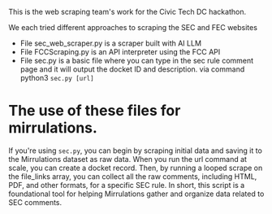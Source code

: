This is the web scraping team's work for the Civic Tech DC hackathon.

We each tried different approaches to scraping the SEC and FEC websites
- File sec_web_scraper.py is a scraper built with AI LLM
- File FCCScraping.py is an API interpreter using the FCC API 
- File sec.py is a basic file where you can type in the sec rule comment page and it will output the docket ID and description. via command python3 `sec.py [url]`


# The use of these files for mirrulations.
If you're using `sec.py`, you can begin by scraping initial data and saving it to the Mirrulations dataset as raw data. When you run the url command at scale, you can create a docket record. Then, by running a looped scrape on the file_links array, you can collect all the raw comments, including HTML, PDF, and other formats, for a specific SEC rule. In short, this script is a foundational tool for helping Mirrulations gather and organize data related to SEC comments.

